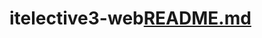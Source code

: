 # itelective3-web[README.md](https://github.com/asmanansala/itelective3-web/files/10292438/README.md)
